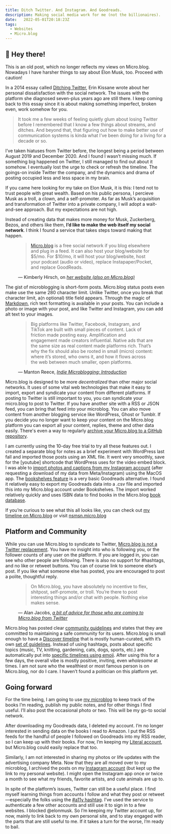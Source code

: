 ```yaml
---
title: Ditch Twitter. And Instagram. And Goodreads.
description: Making social media work for me (not the billionaires).
date: 	2022-05-01T20:18:23Z
tags:
  - Websites
  - Micro.blog
---
```


<div class="heads-up">
<h2>👋 Hey there!</h2>
<p>This is an old post, which no longer reflects my views on Micro.blog. Nowadays I have harsher things to say about Elon Musk, too. Proceed with caution!</p>
</div>

In a 2014 essay called [Ditching Twitter](http://incisive.nu/2014/ditching-twitter/), Erin Kissane wrote about her personal dissatisfaction with the social network. The issues with the platform she diagnosed seven-plus years ago are still there. I keep coming back to this essay since it is about making something imperfect, broken even, work somehow for you.

> It took me a few weeks of feeling quietly glum about losing Twitter before I remembered that I know a few things about streams, and ditches. And beyond that, that figuring out how to make better use of communication systems is kinda what I’ve been doing for a living for a decade or so.

I’ve taken hiatuses from Twitter before, the longest being a period between August 2019 and December 2020. And I found I wasn’t missing much. If something big happened on Twitter, I still managed to find out about it somehow. I eventually lost the urge to check or refresh the timeline. The goings-on inside Twitter the company, and the dynamics and drama of posting occupied less and less space in my brain.

If you came here looking for my take on Elon Musk, it is this: I tend not to trust people with great wealth. Based on his public persona, I percieve Musk as a troll, a clown, and a self-promoter. As far as Musk’s acquisition and transformation of Twitter into a private company, I will adopt a wait-and-see approach. But my expectations are not high.

Instead of creating data that makes more money for Musk, Zuckerberg, Bezos, and others like them, <strong>I’d like to make the web itself my social network</strong>. I think I found a service that takes steps toward making that happen.

<figure>
    <blockquote cite="https://kimberlyhirsh.com/2022/04/25/microblog-is-a.html">
        <a href="https://micro.blog">Micro.blog</a> is a free social network if you blog elsewhere and plug in a feed. It can also host your blog/website for $5/mo. For $10/mo, it will host your blog/website, host your podcast (audio or video), replace Instapaper/Pocket, and replace GoodReads.
       </blockquote>
    <figcaption>— Kimberly Hirsch, on <cite><a href="https://kimberlyhirsh.com/2022/04/25/microblog-is-a.html">her website (also on Micro.blog)</a></cite></figcaption>
</figure>

The gist of microblogging is short-form posts. Micro.blog status posts even make use the same 280 character limit. Unlike Twitter, once you break that character limit, a(n optional) title field appears. Through the magic of [Markdown](https://www.markdownguide.org), rich text formatting is available in your posts. You can include a photo or image with your post, and like Twitter and Instagram, you can add alt text to your images.

<figure>
    <blockquote cite="https://book.micro.blog/introduction/">
        Big platforms like Twitter, Facebook, Instagram, and TikTok are built  with small pieces of content. Lack of friction made posting easy.  Amplification and engagement made creators influential. Native ads that  are the same size as real content made platforms rich. That’s why the  fix should also be rooted in small (micro) content: where it’s stored,  who owns it, and how it flows across the web between much smaller, open  platforms.
       </blockquote>
    <figcaption>— Manton Reece, <cite><a href="https://book.micro.blog/introduction/">Indie Microblogging: Introduction</a></cite></figcaption>
</figure>

Micro.blog is designed to be more *decentralized* than other major social networks. It uses of some vital web technologies that make it easy to import, export and syndicate your content from different platforms. If posting to Twitter is still important to you, you can syndicate your micro.blog to post to Twitter. If you have another site with a RSS or JSON feed, you can bring that feed into your microblog. You can also move content from another blogging service like  WordPress, Ghost or Tumblr. If you decide you no longer want to keep your content on the Micro.blog platform you can export all your content, replies, theme and other data easily. There's even a way to regularly [archive your Micro.blog to a GitHub repository](https://help.micro.blog/t/archiving-to-github/58).

I am currently using the 10-day free trial to try all these features out. I created a separate blog for notes as a brief experiment with WordPress last fall and imported those posts using an XML file. It went very smoothly, save for the [youtube] shortcode that WordPress uses for the video embed block. I was able to [import photos and captions from my Instagram account](https://help.micro.blog/t/copying-photos-to-micro-blog-from-instagram/78) (after requesting a download of my data from Meta/Instagram) using the MacOS app. The [bookshelves feature](https://help.micro.blog/t/bookshelves/515/13) is a very basic Goodreads alternative. I found it relatively easy to export my Goodreads data into a .csv file and imported this into my Micro.blog account under Bookshelves. The import worked relatively quickly and uses ISBN data to find books in the Micro.blog [book database](https://micro.blog/discover/books/grid).

If you’re curious to see what this all looks like, you can check out [my timeline on Micro.blog](http://micro.blog/nsmsn) or visit [nsmsn.micro.blog](https://nsmsn.micro.blog)

<h2>Platform and Community</h2>

While you can use Micro.blog to syndicate to Twitter, [Micro.blog is not a Twitter replacement](https://help.micro.blog/t/what-s-the-difference-between-micro-blog-and-twitter/21). You have no insight into who is following you, or the follower counts of any user on the platform. If you are logged in, you can see who other people are following. There is also no support for #hashtags, and no like or retweet buttons. You can of course link to someone else’s post. If you like what someone else has posted, you are encouraged to post a polite, thoughtful reply.

<figure>
    <blockquote cite="https://blog.ayjay.org/a-bit-of-advice/">
        On Micro.blog, you have absolutely no incentive to flex, shitpost, self-promote, or troll. You’re there to post interesting things and/or chat with people. Nothing else makes sense.
       </blockquote>
    <figcaption>— Alan Jacobs, <cite><a href="https://blog.ayjay.org/a-bit-of-advice/">a bit of advice for those who are coming to Micro.blog from Twitter</a></cite></figcaption>
</figure>

Micro.blog has posted clear [community guidelines](https://help.micro.blog/t/community-guidelines/39) and states that they are committed to maintaining a safe community for its users. Micro.blog is small enough to have a [Discover timeline](https://micro.blog/discover) that is mostly human-curated, with it’s own [set of guidelines](https://help.micro.blog/t/using-the-discover-timeline-and-categories/40). Instead of using hashtags, posts about specific topics (music, TV, knitting, gardening, cats, dogs, sports, etc.) are automatically put into [specific timelines using emoji](https://help.micro.blog/t/emoji-in-discover/34). After using this for a few days, the overall vibe is mostly positive, inviting, even *wholesome* at times. I am not sure who the wealthiest or most famous person is on Micro.blog, nor do I care. I haven’t found a politician on this platform yet.

<h2>Going forward</h2>

For the time being, I am going to use [my microblog](https://nsmsn.micro.blog) to keep track of the books I’m reading, publish my public notes, and for other things I find useful. I’ll also post the occasional photo or two. This will be my go-to social network. 

After downloading my Goodreads data, I deleted my account. I’m no longer interested in sending data on the books I read to Amazon. I put the RSS feeds for the handful of people I followed on Goodreads into my RSS reader, so I can keep up with their books. For now, I’m keeping my [Literal account](https://literal.club/nsmsn), but Micro.blog could easily replace that too. 

Similarly, I am not interested in sharing my photos or life updates with the advertising company Meta. Now that they are all moved over to my microblog, I archived the posts on my [Instagram account](https://www.instagram.com/n.smsn/) (but kept up the link to my personal website). I might open the Instagram app once or twice a month to see what my friends, favorite artists, and cute animals are up to.

In spite of the platform’s issues, Twitter can still be a useful place. I find myself learning things from accounts I follow and what they post or retweet&mdash;especially the folks using the [#a11y hashtag](https://twitter.com/hashtag/a11y). I’ve used the service to authenticate a few other accounts and still use it to sign in to a few websites. I blocked @elonmusk. So I’m keeping my Twitter account up, for now, mainly to link back to my own personal site, and to stay engaged with the parts that are still useful to me. If it takes a turn for the worse, I’m ready to bail.